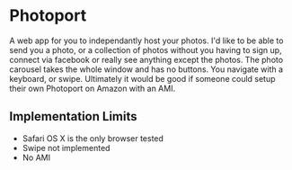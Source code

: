 # Photoport

A web app for you to independantly host your photos.
I'd like to be able to send you a photo, or a collection of photos without you having to sign up, connect via facebook or really see anything except the photos.
The photo carousel takes the whole window and has no buttons. You navigate with a keyboard, or swipe.
Ultimately it would be good if someone could setup their own Photoport on Amazon with an AMI.

## Implementation Limits

* Safari OS X is the only browser tested
* Swipe not implemented
* No AMI
